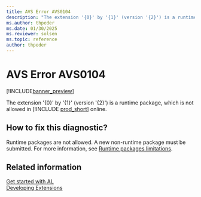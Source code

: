 ```yaml
---
title: AVS Error AVS0104
description: "The extension '{0}' by '{1}' (version '{2}') is a runtime package, which is not allowed in Business Central online."
ms.author: thpeder
ms.date: 01/30/2025
ms.reviewer: solsen
ms.topic: reference
author: thpeder
---
```


# AVS Error AVS0104

[!INCLUDE[banner_preview](../includes/banner_preview.md)]

The extension '{0}' by '{1}' (version '{2}') is a runtime package, which is not allowed in [!INCLUDE [prod_short](../includes/prod_short.md)] online.

## How to fix this diagnostic?

Runtime packages are not allowed. A new non-runtime package must be submitted. For more information, see [Runtime packages limitations](../devenv-creating-runtime-packages.md#limitations).

## Related information

[Get started with AL](../devenv-get-started.md)  
[Developing Extensions](../devenv-dev-overview.md)  

